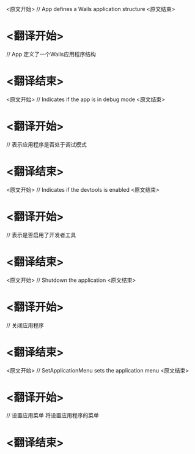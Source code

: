 
<原文开始>
// App defines a Wails application structure
<原文结束>

# <翻译开始>
// App 定义了一个Wails应用程序结构
# <翻译结束>


<原文开始>
// Indicates if the app is in debug mode
<原文结束>

# <翻译开始>
// 表示应用程序是否处于调试模式
# <翻译结束>


<原文开始>
// Indicates if the devtools is enabled
<原文结束>

# <翻译开始>
// 表示是否启用了开发者工具
# <翻译结束>


<原文开始>
// Shutdown the application
<原文结束>

# <翻译开始>
// 关闭应用程序
# <翻译结束>


<原文开始>
// SetApplicationMenu sets the application menu
<原文结束>

# <翻译开始>
// 设置应用菜单 将设置应用程序的菜单
# <翻译结束>

